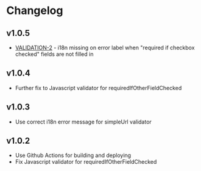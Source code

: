 # Changelog

## v1.0.5

* [VALIDATION-2](https://projects.pixl8.london/browse/VALIDATION-2) - i18n missing on error label when "required if checkbox checked" fields are not filled in

## v1.0.4

* Further fix to Javascript validator for requiredIfOtherFieldChecked

## v1.0.3

* Use correct i18n error message for simpleUrl validator

## v1.0.2

* Use Github Actions for building and deploying
* Fix Javascript validator for requiredIfOtherFieldChecked
